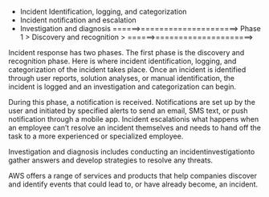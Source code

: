 - Incident Identification, logging, and categorization
- Incident notification and escalation
- Investigation and diagnosis
======>=====================>
Phase 1 > Discovery and recognition    >
======>=====================>

Incident response has two phases. The first phase is the discovery and recognition phase. Here is where incident identification, logging, and categorization of the incident takes place. Once an incident is identified through user reports, solution analyses, or manual identification, the incident is logged and an investigation and categorization can begin.

During this phase, a notification is received. Notifications are set up by the user and initiated by specified alerts to send an email, SMS text, or push notification through a mobile app. Incident escalationis what happens when an employee can’t resolve an incident themselves and needs to hand off the task to a more experienced or specialized employee.

Investigation and diagnosis includes conducting an incidentinvestigationto gather answers and develop strategies to resolve any threats.

AWS offers a range of services and products that help companies discover and identify events that could lead to, or have already become, an incident.
